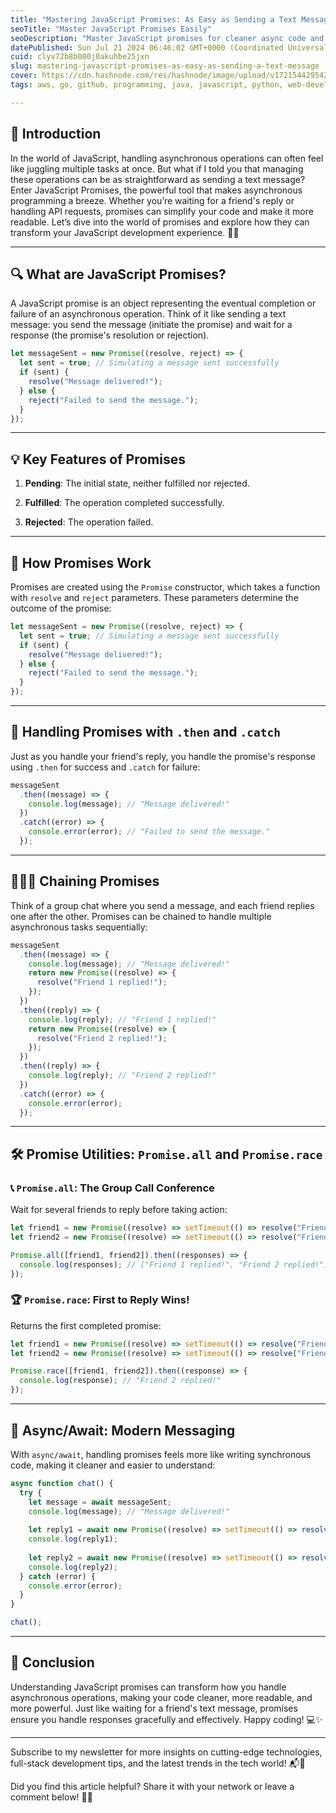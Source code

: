 ```yaml
---
title: "Mastering JavaScript Promises: As Easy as Sending a Text Message 📱"
seoTitle: "Master JavaScript Promises Easily"
seoDescription: "Master JavaScript promises for cleaner async code and transform your development experience with powerful utilities. 🚀📱"
datePublished: Sun Jul 21 2024 06:46:02 GMT+0000 (Coordinated Universal Time)
cuid: clyv72b8b000j0akuhbe25jxn
slug: mastering-javascript-promises-as-easy-as-sending-a-text-message
cover: https://cdn.hashnode.com/res/hashnode/image/upload/v1721544295427/04821878-98bf-4368-93dd-3aa07eb1e3a9.jpeg
tags: aws, go, github, programming, java, javascript, python, web-development, nodejs, kubernetes, git, webdev, reactjs, devops, iwritecode

---
```


## 🌟 Introduction

In the world of JavaScript, handling asynchronous operations can often feel like juggling multiple tasks at once. But what if I told you that managing these operations can be as straightforward as sending a text message? Enter JavaScript Promises, the powerful tool that makes asynchronous programming a breeze. Whether you’re waiting for a friend's reply or handling API requests, promises can simplify your code and make it more readable. Let’s dive into the world of promises and explore how they can transform your JavaScript development experience. 🚀✨

---

## 🔍 What are JavaScript Promises?

A JavaScript promise is an object representing the eventual completion or failure of an asynchronous operation. Think of it like sending a text message: you send the message (initiate the promise) and wait for a response (the promise's resolution or rejection).

```javascript
let messageSent = new Promise((resolve, reject) => {
  let sent = true; // Simulating a message sent successfully
  if (sent) {
    resolve("Message delivered!");
  } else {
    reject("Failed to send the message.");
  }
});
```

---

## 💡 Key Features of Promises

1. **Pending**: The initial state, neither fulfilled nor rejected.
    
2. **Fulfilled**: The operation completed successfully.
    
3. **Rejected**: The operation failed.
    

---

## 🔄 How Promises Work

Promises are created using the `Promise` constructor, which takes a function with `resolve` and `reject` parameters. These parameters determine the outcome of the promise:

```javascript
let messageSent = new Promise((resolve, reject) => {
  let sent = true; // Simulating a message sent successfully
  if (sent) {
    resolve("Message delivered!");
  } else {
    reject("Failed to send the message.");
  }
});
```

---

## 📨 Handling Promises with `.then` and `.catch`

Just as you handle your friend's reply, you handle the promise's response using `.then` for success and `.catch` for failure:

```javascript
messageSent
  .then((message) => {
    console.log(message); // "Message delivered!"
  })
  .catch((error) => {
    console.error(error); // "Failed to send the message."
  });
```

---

## 👫👭👬 Chaining Promises

Think of a group chat where you send a message, and each friend replies one after the other. Promises can be chained to handle multiple asynchronous tasks sequentially:

```javascript
messageSent
  .then((message) => {
    console.log(message); // "Message delivered!"
    return new Promise((resolve) => {
      resolve("Friend 1 replied!");
    });
  })
  .then((reply) => {
    console.log(reply); // "Friend 1 replied!"
    return new Promise((resolve) => {
      resolve("Friend 2 replied!");
    });
  })
  .then((reply) => {
    console.log(reply); // "Friend 2 replied!"
  })
  .catch((error) => {
    console.error(error);
  });
```

---

## 🛠️ Promise Utilities: `Promise.all` and `Promise.race`

### 📞 `Promise.all`: The Group Call Conference

Wait for several friends to reply before taking action:

```javascript
let friend1 = new Promise((resolve) => setTimeout(() => resolve("Friend 1 replied!"), 1000));
let friend2 = new Promise((resolve) => setTimeout(() => resolve("Friend 2 replied!"), 2000));

Promise.all([friend1, friend2]).then((responses) => {
  console.log(responses); // ["Friend 1 replied!", "Friend 2 replied!"]
});
```

### 🏆 `Promise.race`: First to Reply Wins!

Returns the first completed promise:

```javascript
let friend1 = new Promise((resolve) => setTimeout(() => resolve("Friend 1 replied!"), 2000));
let friend2 = new Promise((resolve) => setTimeout(() => resolve("Friend 2 replied!"), 1000));

Promise.race([friend1, friend2]).then((response) => {
  console.log(response); // "Friend 2 replied!"
});
```

---

## 📲 Async/Await: Modern Messaging

With `async/await`, handling promises feels more like writing synchronous code, making it cleaner and easier to understand:

```javascript
async function chat() {
  try {
    let message = await messageSent;
    console.log(message); // "Message delivered!"
    
    let reply1 = await new Promise((resolve) => setTimeout(() => resolve("Friend 1 replied!"), 1000));
    console.log(reply1);
    
    let reply2 = await new Promise((resolve) => setTimeout(() => resolve("Friend 2 replied!"), 2000));
    console.log(reply2);
  } catch (error) {
    console.error(error);
  }
}

chat();
```

---

## 🎉 Conclusion

Understanding JavaScript promises can transform how you handle asynchronous operations, making your code cleaner, more readable, and more powerful. Just like waiting for a friend's text message, promises ensure you handle responses gracefully and effectively. Happy coding! 💻✨

---

Subscribe to my newsletter for more insights on cutting-edge technologies, full-stack development tips, and the latest trends in the tech world! 📬🚀

Did you find this article helpful? Share it with your network or leave a comment below! 🙌💬